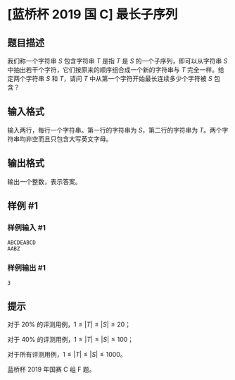 # [蓝桥杯 2019 国 C] 最长子序列

## 题目描述

 我们称一个字符串 $S$ 包含字符串 $T$ 是指 $T$ 是 $S$ 的一个子序列，即可以从字符串 $S$ 中抽出若干个字符，它们按原来的顺序组合成一个新的字符串与 $T$ 完全一样。给定两个字符串 $S$ 和 $T$，请问 $T$ 中从第一个字符开始最长连续多少个字符被 $S$ 包含？ 

## 输入格式

输入两行，每行一个字符串。第一行的字符串为 $S$，第二行的字符串为 $T$。两个字符串均非空而且只包含大写英文字母。 

## 输出格式

输出一个整数，表示答案。

## 样例 #1

### 样例输入 #1
```
ABCDEABCD
AABZ
```

### 样例输出 #1

```
3
```

## 提示

对于 $20\%$ 的评测用例，$1 \le |T| \le |S| \le 20$；

对于 $40\%$ 的评测用例，$1 \le |T| \le |S| \le 100$；

对于所有评测用例，$1 \le |T| \le |S| \le 1000$。

蓝桥杯 2019 年国赛 C 组 F 题。
